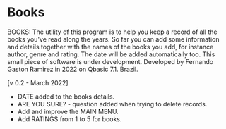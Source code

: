 # Books
BOOKS: The utility of this program is to help you keep a record of all the books you've read along the years. So far you can add some information and details together with the names of the books you add, for instance author, genre and rating. The date will be added automatically too. This small piece of software is under development. Developed by Fernando Gaston Ramirez in 2022 on Qbasic 7.1. Brazil.


[v 0.2 - March 2022]

- DATE added to the books details.
- ARE YOU SURE? - question added when trying to delete records.
- Add and improve the MAIN MENU.
- Add RATINGS from 1 to 5 for books.

